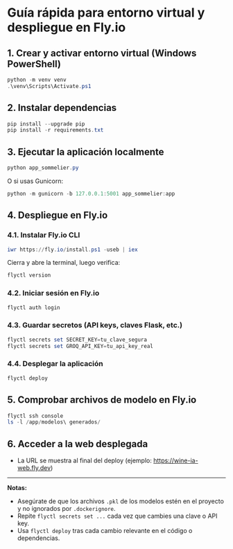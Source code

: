 # Guía rápida para entorno virtual y despliegue en Fly.io

## 1. Crear y activar entorno virtual (Windows PowerShell)

```powershell
python -m venv venv
.\venv\Scripts\Activate.ps1
```

## 2. Instalar dependencias

```powershell
pip install --upgrade pip
pip install -r requirements.txt
```

## 3. Ejecutar la aplicación localmente

```powershell
python app_sommelier.py
```

O si usas Gunicorn:

```powershell
python -m gunicorn -b 127.0.0.1:5001 app_sommelier:app
```

## 4. Despliegue en Fly.io

### 4.1. Instalar Fly.io CLI

```powershell
iwr https://fly.io/install.ps1 -useb | iex
```

Cierra y abre la terminal, luego verifica:

```powershell
flyctl version
```

### 4.2. Iniciar sesión en Fly.io

```powershell
flyctl auth login
```

### 4.3. Guardar secretos (API keys, claves Flask, etc.)

```powershell
flyctl secrets set SECRET_KEY=tu_clave_segura
flyctl secrets set GROQ_API_KEY=tu_api_key_real
```

### 4.4. Desplegar la aplicación

```powershell
flyctl deploy
```

## 5. Comprobar archivos de modelo en Fly.io

```powershell
flyctl ssh console
ls -l /app/modelos\ generados/
```

## 6. Acceder a la web desplegada

- La URL se muestra al final del deploy (ejemplo: https://wine-ia-web.fly.dev)

---

**Notas:**
- Asegúrate de que los archivos `.pkl` de los modelos estén en el proyecto y no ignorados por `.dockerignore`.
- Repite `flyctl secrets set ...` cada vez que cambies una clave o API key.
- Usa `flyctl deploy` tras cada cambio relevante en el código o dependencias.
